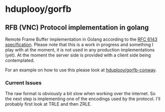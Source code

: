 # hduplooy/gorfb

## RFB (VNC) Protocol implementation in golang

Remote Frame Buffer implementation in Golang according to the [RFC 6143 specification](http://www.rfc-base.org/txt/rfc-6143.txt). Please note that this is a work in progress and something I play with at the moment, it is not used in any production implementations (yet). At the moment the server side is provided with a client side being contemplated.

For an example on how to use this please look at [hduplooy/gorfb-conway](https://github.com/hduplooy/gorfb-conway).

### Current Issues

The raw format is obviously a bit slow when working over the internet. So the next step is implementing one of the encodings used by the protocol. I'll probably first look at TRLE and then ZRLE.



